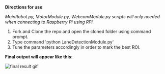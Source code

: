 **Directions for use**:

*MainRobot.py, MotorModule.py, WebcamModule.py scripts will only needed when connecting to Raspberry Pi using RPi.*

1. Fork and Clone the repo and open the cloned folder using command prompt.
2. Type command 'python LaneDetectionModule.py'
3. Tune the parameters accordingly in order to mark the best ROI.

**Final output will appear like this:**

![final result gif](https://github.com/hjhardik/Advanced-Lane-Finding/blob/master/gifs/allFinal.gif)


